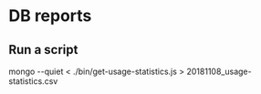 # DB reports

## Run a script

mongo --quiet < ./bin/get-usage-statistics.js > 20181108_usage-statistics.csv

